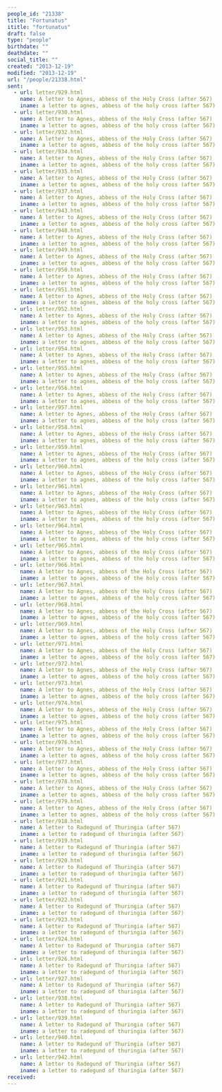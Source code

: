 ```yaml
---
people_id: "21338"
title: "Fortunatus"
ititle: "fortunatus"
draft: false
type: "people"
birthdate: ""
deathdate: ""
social_title: ""
created: "2013-12-19"
modified: "2013-12-19"
url: "/people/21338.html"
sent:
  - url: letter/929.html
    name: A letter to Agnes, abbess of the Holy Cross (after 567)
    iname: a letter to agnes, abbess of the holy cross (after 567)
  - url: letter/930.html
    name: A letter to Agnes, abbess of the Holy Cross (after 567)
    iname: a letter to agnes, abbess of the holy cross (after 567)
  - url: letter/932.html
    name: A letter to Agnes, abbess of the Holy Cross (after 567)
    iname: a letter to agnes, abbess of the holy cross (after 567)
  - url: letter/934.html
    name: A letter to Agnes, abbess of the Holy Cross (after 567)
    iname: a letter to agnes, abbess of the holy cross (after 567)
  - url: letter/935.html
    name: A letter to Agnes, abbess of the Holy Cross (after 567)
    iname: a letter to agnes, abbess of the holy cross (after 567)
  - url: letter/937.html
    name: A letter to Agnes, abbess of the Holy Cross (after 567)
    iname: a letter to agnes, abbess of the holy cross (after 567)
  - url: letter/943.html
    name: A letter to Agnes, abbess of the Holy Cross (after 567)
    iname: a letter to agnes, abbess of the holy cross (after 567)
  - url: letter/948.html
    name: A letter to Agnes, abbess of the Holy Cross (after 567)
    iname: a letter to agnes, abbess of the holy cross (after 567)
  - url: letter/949.html
    name: A letter to Agnes, abbess of the Holy Cross (after 567)
    iname: a letter to agnes, abbess of the holy cross (after 567)
  - url: letter/950.html
    name: A letter to Agnes, abbess of the Holy Cross (after 567)
    iname: a letter to agnes, abbess of the holy cross (after 567)
  - url: letter/951.html
    name: A letter to Agnes, abbess of the Holy Cross (after 567)
    iname: a letter to agnes, abbess of the holy cross (after 567)
  - url: letter/952.html
    name: A letter to Agnes, abbess of the Holy Cross (after 567)
    iname: a letter to agnes, abbess of the holy cross (after 567)
  - url: letter/953.html
    name: A letter to Agnes, abbess of the Holy Cross (after 567)
    iname: a letter to agnes, abbess of the holy cross (after 567)
  - url: letter/954.html
    name: A letter to Agnes, abbess of the Holy Cross (after 567)
    iname: a letter to agnes, abbess of the holy cross (after 567)
  - url: letter/955.html
    name: A letter to Agnes, abbess of the Holy Cross (after 567)
    iname: a letter to agnes, abbess of the holy cross (after 567)
  - url: letter/956.html
    name: A letter to Agnes, abbess of the Holy Cross (after 567)
    iname: a letter to agnes, abbess of the holy cross (after 567)
  - url: letter/957.html
    name: A letter to Agnes, abbess of the Holy Cross (after 567)
    iname: a letter to agnes, abbess of the holy cross (after 567)
  - url: letter/958.html
    name: A letter to Agnes, abbess of the Holy Cross (after 567)
    iname: a letter to agnes, abbess of the holy cross (after 567)
  - url: letter/959.html
    name: A letter to Agnes, abbess of the Holy Cross (after 567)
    iname: a letter to agnes, abbess of the holy cross (after 567)
  - url: letter/960.html
    name: A letter to Agnes, abbess of the Holy Cross (after 567)
    iname: a letter to agnes, abbess of the holy cross (after 567)
  - url: letter/961.html
    name: A letter to Agnes, abbess of the Holy Cross (after 567)
    iname: a letter to agnes, abbess of the holy cross (after 567)
  - url: letter/963.html
    name: A letter to Agnes, abbess of the Holy Cross (after 567)
    iname: a letter to agnes, abbess of the holy cross (after 567)
  - url: letter/964.html
    name: A letter to Agnes, abbess of the Holy Cross (after 567)
    iname: a letter to agnes, abbess of the holy cross (after 567)
  - url: letter/965.html
    name: A letter to Agnes, abbess of the Holy Cross (after 567)
    iname: a letter to agnes, abbess of the holy cross (after 567)
  - url: letter/966.html
    name: A letter to Agnes, abbess of the Holy Cross (after 567)
    iname: a letter to agnes, abbess of the holy cross (after 567)
  - url: letter/967.html
    name: A letter to Agnes, abbess of the Holy Cross (after 567)
    iname: a letter to agnes, abbess of the holy cross (after 567)
  - url: letter/968.html
    name: A letter to Agnes, abbess of the Holy Cross (after 567)
    iname: a letter to agnes, abbess of the holy cross (after 567)
  - url: letter/969.html
    name: A letter to Agnes, abbess of the Holy Cross (after 567)
    iname: a letter to agnes, abbess of the holy cross (after 567)
  - url: letter/971.html
    name: A letter to Agnes, abbess of the Holy Cross (after 567)
    iname: a letter to agnes, abbess of the holy cross (after 567)
  - url: letter/972.html
    name: A letter to Agnes, abbess of the Holy Cross (after 567)
    iname: a letter to agnes, abbess of the holy cross (after 567)
  - url: letter/973.html
    name: A letter to Agnes, abbess of the Holy Cross (after 567)
    iname: a letter to agnes, abbess of the holy cross (after 567)
  - url: letter/974.html
    name: A letter to Agnes, abbess of the Holy Cross (after 567)
    iname: a letter to agnes, abbess of the holy cross (after 567)
  - url: letter/975.html
    name: A letter to Agnes, abbess of the Holy Cross (after 567)
    iname: a letter to agnes, abbess of the holy cross (after 567)
  - url: letter/976.html
    name: A letter to Agnes, abbess of the Holy Cross (after 567)
    iname: a letter to agnes, abbess of the holy cross (after 567)
  - url: letter/977.html
    name: A letter to Agnes, abbess of the Holy Cross (after 567)
    iname: a letter to agnes, abbess of the holy cross (after 567)
  - url: letter/978.html
    name: A letter to Agnes, abbess of the Holy Cross (after 567)
    iname: a letter to agnes, abbess of the holy cross (after 567)
  - url: letter/979.html
    name: A letter to Agnes, abbess of the Holy Cross (after 567)
    iname: a letter to agnes, abbess of the holy cross (after 567)
  - url: letter/918.html
    name: A letter to Radegund of Thuringia (after 567)
    iname: a letter to radegund of thuringia (after 567)
  - url: letter/919.html
    name: A letter to Radegund of Thuringia (after 567)
    iname: a letter to radegund of thuringia (after 567)
  - url: letter/920.html
    name: A letter to Radegund of Thuringia (after 567)
    iname: a letter to radegund of thuringia (after 567)
  - url: letter/921.html
    name: A letter to Radegund of Thuringia (after 567)
    iname: a letter to radegund of thuringia (after 567)
  - url: letter/922.html
    name: A letter to Radegund of Thuringia (after 567)
    iname: a letter to radegund of thuringia (after 567)
  - url: letter/923.html
    name: A letter to Radegund of Thuringia (after 567)
    iname: a letter to radegund of thuringia (after 567)
  - url: letter/924.html
    name: A letter to Radegund of Thuringia (after 567)
    iname: a letter to radegund of thuringia (after 567)
  - url: letter/926.html
    name: A letter to Radegund of Thuringia (after 567)
    iname: a letter to radegund of thuringia (after 567)
  - url: letter/927.html
    name: A letter to Radegund of Thuringia (after 567)
    iname: a letter to radegund of thuringia (after 567)
  - url: letter/938.html
    name: A letter to Radegund of Thuringia (after 567)
    iname: a letter to radegund of thuringia (after 567)
  - url: letter/939.html
    name: A letter to Radegund of Thuringia (after 567)
    iname: a letter to radegund of thuringia (after 567)
  - url: letter/940.html
    name: A letter to Radegund of Thuringia (after 567)
    iname: a letter to radegund of thuringia (after 567)
  - url: letter/942.html
    name: A letter to Radegund of Thuringia (after 567)
    iname: a letter to radegund of thuringia (after 567)
received:
---
```

